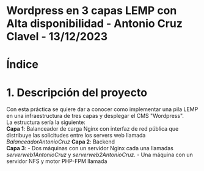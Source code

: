 # Wordpress en 3 capas LEMP con Alta disponibilidad - Antonio Cruz Clavel - 13/12/2023
# Índice
# 1. Descripción del proyecto
Con esta práctica se quiere dar a conocer como implementar una pila LEMP en una infraestructura de tres capas y desplegar el CMS "Wordpress".  
La estructura sería la siguiente:  
**Capa 1**: Balanceador de carga Nginx con interfaz de red pública que distribuye las solicitudes entre los servers web llamada *BalanceadorAntonioCruz*
**Capa 2**: Backend  
**Capa 3**: - Dos máquinas con un servidor Nginx cada una llamadas *serverweb1AntonioCruz* y *serverweb2AntonioCruz*.
            - Una máquina con un servidor NFS y motor PHP-FPM llamada 
